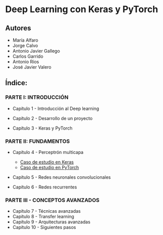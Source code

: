 # Deep Learning con Keras y PyTorch

## Autores

* María Alfaro
* Jorge Calvo
* Antonio Javier Gallego
* Carlos Garrido
* Antonio Ríos
* José Javier Valero


## Índice:

### PARTE I: INTRODUCCIÓN

* Capítulo 1 - Introducción al Deep learning

* Capítulo 2 - Desarrollo de un proyecto

* Capítulo 3 - Keras y PyTorch

### PARTE II: FUNDAMENTOS

* Capítulo 4 - Perceptrón multicapa
    * [Caso de estudio en Keras]()
    * [Caso de estudio en PyTorch]()

* Capítulo 5 - Redes neuronales convolucionales
* Capítulo 6 - Redes recurrentes

### PARTE III - CONCEPTOS AVANZADOS

* Capítulo 7 - Técnicas avanzadas
* Capítulo 8 - Transfer learning
* Capítulo 9 - Arquitecturas avanzadas
* Capítulo 10 - Siguientes pasos

<br>

<br>

